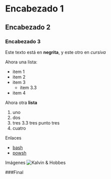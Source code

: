 # Encabezado 1
## Encabezado 2
### Encabezado 3

Este texto está en **negrita**, y este otro en *cursiva*

Ahora una lista:
- item 1
- item 2
- item 3
	- item 3.3
- item 4

Ahora otra **lista**
1. uno
2. dos
3. tres
	3.3 tres punto tres
4. cuatro

Enlaces
- [bash](https://www.gnu.org/software/bash/)
- [powsh](https://www.powershellgallery.com/)

Imágenes
![Kalvin & Hobbes](https://media4.giphy.com/media/v1.Y2lkPTc5MGI3NjExOXVyYWk0NGs0OGQ4bjNyMDh0ZThxYnM3cDBrcGVqNGZidW50dDI5bSZlcD12MV9pbnRlcm5hbF9naWZfYnlfaWQmY3Q9Zw/11YBOokjomn4as/giphy.gif)

###Final

